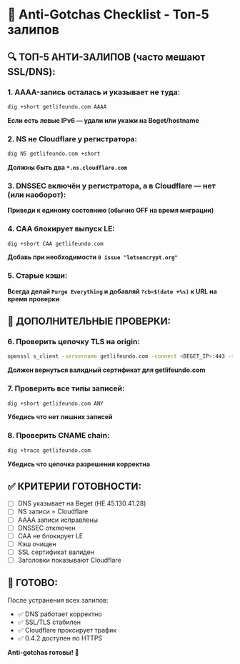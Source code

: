# 🚨 Anti-Gotchas Checklist - Топ-5 залипов

## **🔍 ТОП-5 АНТИ-ЗАЛИПОВ (часто мешают SSL/DNS):**

### **1. AAAA-запись осталась и указывает не туда:**
```bash
dig +short getlifeundo.com AAAA
```
**Если есть левые IPv6 — удали или укажи на Beget/hostname**

### **2. NS не Cloudflare у регистратора:**
```bash
dig NS getlifeundo.com +short
```
**Должны быть два `*.ns.cloudflare.com`**

### **3. DNSSEC включён у регистратора, а в Cloudflare — нет (или наоборот):**
**Приведи к единому состоянию (обычно OFF на время миграции)**

### **4. CAA блокирует выпуск LE:**
```bash
dig +short CAA getlifeundo.com
```
**Добавь при необходимости `0 issue "letsencrypt.org"`**

### **5. Старые кэши:**
**Всегда делай `Purge Everything` и добавляй `?cb=$(date +%s)` к URL на время проверки**

## **🔧 ДОПОЛНИТЕЛЬНЫЕ ПРОВЕРКИ:**

### **6. Проверить цепочку TLS на origin:**
```bash
openssl s_client -servername getlifeundo.com -connect <BEGET_IP>:443 -showcerts | head -n 25
```
**Должен вернуться валидный сертификат для getlifeundo.com**

### **7. Проверить все типы записей:**
```bash
dig +short getlifeundo.com ANY
```
**Убедись что нет лишних записей**

### **8. Проверить CNAME chain:**
```bash
dig +trace getlifeundo.com
```
**Убедись что цепочка разрешения корректна**

## **✅ КРИТЕРИИ ГОТОВНОСТИ:**

- [ ] DNS указывает на Beget (НЕ 45.130.41.28)
- [ ] NS записи = Cloudflare
- [ ] AAAA записи исправлены
- [ ] DNSSEC отключен
- [ ] CAA не блокирует LE
- [ ] Кэш очищен
- [ ] SSL сертификат валиден
- [ ] Заголовки показывают Cloudflare

## **🎯 ГОТОВО:**

После устранения всех залипов:
- ✅ DNS работает корректно
- ✅ SSL/TLS стабилен
- ✅ Cloudflare проксирует трафик
- ✅ 0.4.2 доступен по HTTPS

**Anti-gotchas готовы! 🚀**


